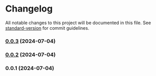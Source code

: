 # Changelog

All notable changes to this project will be documented in this file. See [standard-version](https://github.com/conventional-changelog/standard-version) for commit guidelines.

### [0.0.3](https://github.com/yhosutun2490/Test123/compare/v0.0.2...v0.0.3) (2024-07-04)

### [0.0.2](https://github.com/yhosutun2490/Test123/compare/v0.0.1...v0.0.2) (2024-07-04)

### 0.0.1 (2024-07-04)
